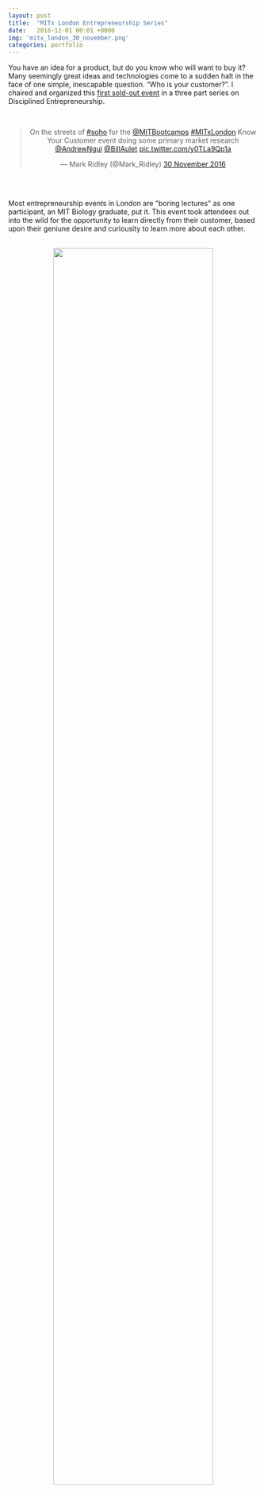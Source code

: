 ```yaml
---
layout: post
title:  "MITx London Entrepreneurship Series"
date:   2016-12-01 00:01 +0000
img: 'mitx_london_30_november.png'
categories: portfolio
---
```


You have an idea for a product, but do you know who will want to buy it? Many seemingly great ideas and technologies come to a sudden halt in the face of one simple, inescapable question. “Who is your customer?”. I chaired and organized this [first sold-out event](
https://www.eventbrite.com/e/mit-global-entrepreneurship-london-who-is-your-customer-1-of-3-tickets-28761932715#) in a three part series on Disciplined Entrepreneurship.


<center>
<br/>
<blockquote class="twitter-tweet" data-lang="en-gb"><p lang="en" dir="ltr">On the streets of <a href="https://twitter.com/hashtag/soho?src=hash">#soho</a> for the <a href="https://twitter.com/MITBootcamps">@MITBootcamps</a> <a href="https://twitter.com/hashtag/MITxLondon?src=hash">#MITxLondon</a> Know Your Customer event doing some primary market research <a href="https://twitter.com/AndrewNgui">@AndrewNgui</a> <a href="https://twitter.com/BillAulet">@BillAulet</a> <a href="https://t.co/y0TLa9Qp1a">pic.twitter.com/y0TLa9Qp1a</a></p>&mdash; Mark Ridley (@Mark_Ridley) <a href="https://twitter.com/Mark_Ridley/status/804060588745822209">30 November 2016</a></blockquote>
<script async src="//platform.twitter.com/widgets.js" charset="utf-8"></script>
<br/>
</center>
<br/>

Most entrepreneurship events in London are "boring lectures" as one participant, an MIT Biology graduate, put it. This event took attendees out into the wild for the opportunity to learn directly from their customer, based upon their geniune desire and curiousity to learn more about each other. 

<center>
<br/>

<img src="{{ site.url }}/assets/img/2016/mitx_london_30_november.png" style="width:80%">
<br/>
</center>
<br/>
